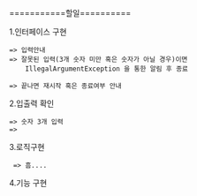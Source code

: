 
===========할일==========

1.인터페이스 구현 
    
    => 입력안내
    => 잘못된 입력(3개 숫자 미만 혹은 숫자가 아닐 경우)이면
        IllegalArgumentException 을 통한 알림 후 종료
    
    => 끝나면 재시작 혹은 종료여부 안내

2.입출력 확인

    => 숫자 3개 입력
    =>

3.로직구현
   
     => 흠....

4.기능 구현
